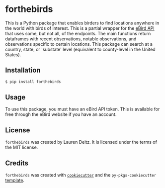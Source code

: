 # forthebirds

This is a Python package that enables birders to find locations anywhere in the world with birds of interest. This is a partial wrapper for the [eBird API](https://documenter.getpostman.com/view/664302/S1ENwy59) that uses some, but not all, of the endpoints. The main functions return dataframes with recent observations, notable observations, and observations specific to certain locations. This package can search at a country, state, or 'substate' level (equivalent to county-level in the United States).

## Installation

```bash
$ pip install forthebirds
```

## Usage

To use this package, you must have an eBird API token. This is available for free through the eBird website if you have an account.

## License

`forthebirds` was created by Lauren Deitz. It is licensed under the terms of the MIT license.

## Credits

`forthebirds` was created with [`cookiecutter`](https://cookiecutter.readthedocs.io/en/latest/) and the `py-pkgs-cookiecutter` [template](https://github.com/py-pkgs/py-pkgs-cookiecutter).
